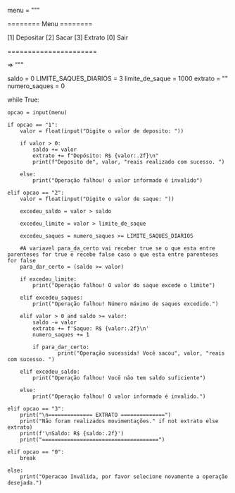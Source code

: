 menu = """

======== Menu ========

[1] Depositar
[2] Sacar
[3] Extrato
[0] Sair

======================

=> """

saldo = 0
LIMITE_SAQUES_DIARIOS = 3
limite_de_saque = 1000
extrato = ""
numero_saques = 0

while True:

    opcao = input(menu)

    if opcao == "1":
        valor = float(input("Digite o valor de deposito: "))

        if valor > 0:
            saldo += valor
            extrato += f"Depósito: R$ {valor:.2f}\n"
            print(f"Deposito de", valor, "reais realizado com sucesso. ")
            
        else:
            print("Operação falhou! o valor informado é invalido")

    elif opcao == "2":
        valor = float(input("Digite o valor de saque: "))

        excedeu_saldo = valor > saldo

        excedeu_limite = valor > limite_de_saque

        excedeu_saques = numero_saques >= LIMITE_SAQUES_DIARIOS

        #A variavel para_da_certo vai receber true se o que esta entre parenteses for true e recebe false caso o que esta entre parenteses for false
        para_dar_certo = (saldo >= valor)
               
        if excedeu_limite:
            print("Operação falhou! O valor do saque excede o limite")

        elif excedeu_saques:
            print("Operação falhou! Número máximo de saques excedido.")

        elif valor > 0 and saldo >= valor:
            saldo -= valor
            extrato += f'Saque: R$ {valor:.2f}\n'
            numero_saques += 1

            if para_dar_certo:
                    print("Operação sucessida! Você sacou", valor, "reais com sucesso. ")

        elif excedeu_saldo:
            print("Operação falhou! Você não tem saldo suficiente")
                           
        else:
            print("Operação falhou! O valor informado é invalido.")
              
    elif opcao == "3":
        print("\n============== EXTRATO ==============")
        print("Não foram realizados movimentações." if not extrato else extrato)
        print(f'\nSaldo: R$ {saldo:.2f}')
        print("=====================================")
    
    elif opcao == "0":
        break 

    else:
        print("Operacao Inválida, por favor selecione novamente a operação desejada.")
